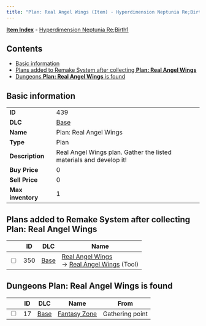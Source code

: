 ```yaml
---
title: "Plan: Real Angel Wings (Item) - Hyperdimension Neptunia Re;Birth1"
---
```


[**Item Index**](/neptunia/rb1/item/index.html) - [Hyperdimension Neptunia Re;Birth1](/neptunia/rb1)

## Contents

- [Basic information](#basic-information)
- [Plans added to Remake System after collecting **Plan: Real Angel Wings**](#plans-added-to-remake-system-after-collecting-plan-real-angel-wings)
- [Dungeons **Plan: Real Angel Wings** is found](#dungeons-plan-real-angel-wings-is-found)

## Basic information

|   |   |
| -- | -- |
| **ID** | 439 |
| **DLC** | [Base](/neptunia/rb1/dlc/1-base.html) |
| **Name** | Plan: Real Angel Wings |
| **Type** | Plan |
| **Description** | Real Angel Wings plan. Gather the listed materials and develop it! |
| **Buy Price** | 0 |
| **Sell Price** | 0 |
| **Max inventory** | 1 |


## Plans added to Remake System after collecting **Plan: Real Angel Wings**

|    | ID | DLC | Name |
| -- | -- | --- | ---- |
| <input type="checkbox" id="rb1-remake-1-350" class="trackbox" /> | 350 | [Base](/neptunia/rb1/dlc/1-base.html) | [Real Angel Wings](/neptunia/rb1/remake/1-350-real-angel-wings.html)<br /> → [Real Angel Wings](/neptunia/rb1/item/1-43-real-angel-wings.html) (Tool) |


## Dungeons **Plan: Real Angel Wings** is found

|    | ID | DLC | Name | From |
| -- | -- | --- | ---- | ---- |
| <input type="checkbox" id="rb1-dungeon-1-17" class="trackbox" /> | 17 | [Base](/neptunia/rb1/dlc/1-base.html) | [Fantasy Zone](/neptunia/rb1/dungeon/1-17-fantasy-zone.html) | Gathering point |
